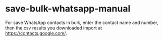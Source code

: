 # save-bulk-whatsapp-manual
For save WhatsApp contacts in bulk, enter the contact name and number, then the csv results you downloaded import at https://contacts.google.com/.
